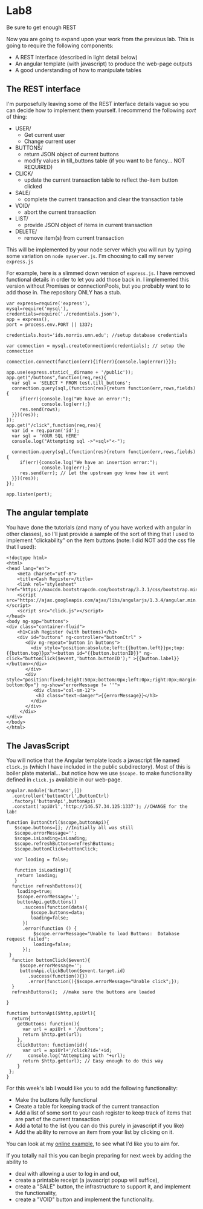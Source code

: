 # Lab8
Be sure to get enough REST

Now you are going to expand upon your work from the previous lab.  This is going to require the following components:

* A REST Interface (described in light detail below)
* An angular template (with javascript) to produce the web-page outputs
* A good understanding of how to manipulate tables 

## The REST interface

I'm purposefully leaving some of the REST interface details vague so you can decide how to implement them yourself.  I recommend the following *sort* of thing:

* USER/
  * Get current user
  * Change current user
* BUTTONS/
  * return JSON object of current buttons
  * modify values in till_buttons table (if you want to be fancy... NOT REQUIRED)
* CLICK/
  * update the current transaction table to reflect the-item button clicked
* SALE/
  * complete the current transaction and clear the transaction table
* VOID/
  * abort the current transaction
* LIST/
  * provide JSON object of items in current transaction
* DELETE/
  * remove item(s) from current transaction

This will be implemented by your node server which you will run by typing some variation on `node myserver.js`.  I'm choosing to call my server `express.js`

For example, here is a slimmed down version of `express.js`.  I have removed functional details in order to let you add those back in.  I implemented this version without Promises or connectionPools, but you probably want to to add those in.  The repository ONLY has a stub.

```{js}
var express=require('express'),
mysql=require('mysql'),
credentials=require('./credentials.json'),
app = express(),
port = process.env.PORT || 1337;

credentials.host='ids.morris.umn.edu'; //setup database credentials

var connection = mysql.createConnection(credentials); // setup the connection

connection.connect(function(err){if(err){console.log(error)}});

app.use(express.static(__dirname + '/public'));
app.get("/buttons",function(req,res){
  var sql = 'SELECT * FROM test.till_buttons';
  connection.query(sql,(function(res){return function(err,rows,fields){
     if(err){console.log("We have an error:");
             console.log(err);}
     res.send(rows);
  }})(res));
});
app.get("/click",function(req,res){
  var id = req.param('id');
  var sql = 'YOUR SQL HERE'
  console.log("Attempting sql ->"+sql+"<-");

  connection.query(sql,(function(res){return function(err,rows,fields){
     if(err){console.log("We have an insertion error:");
             console.log(err);}
     res.send(err); // Let the upstream guy know how it went
  }})(res));
});

app.listen(port);
```

## The angular template

You have done the tutorials (and many of you have worked with angular in other classes), so I'll just provide a sample of the sort of thing that I used to implement "clickability" on the item buttons (note:  I did NOT add the css file that I used):

```{html}
<!doctype html>
<html>
<head lang="en">
    <meta charset="utf-8">
    <title>Cash Register</title>
    <link rel="stylesheet" href="https://maxcdn.bootstrapcdn.com/bootstrap/3.3.1/css/bootstrap.min.css">
    <script src="https://ajax.googleapis.com/ajax/libs/angularjs/1.3.4/angular.min.js"></script>
    <script src="click.js"></script>
</head>
<body ng-app="buttons">
<div class="container-fluid">
    <h1>Cash Register (with buttons)</h1>
    <div id="buttons" ng-controller="buttonCtrl" >
       <div ng-repeat="button in buttons">
         <div style="position:absolute;left:{{button.left}}px;top:{{button.top}}px"><button id="{{button.buttonID}}" ng-click="buttonClick($event,'button.buttonID');" >{{button.label}}</button></div>
       </div>
       <div style="position:fixed;height:50px;bottom:0px;left:0px;right:0px;margin-bottom:0px"} ng-show="errorMessage != ''">
          <div class="col-sm-12">
           <h3 class="text-danger">{{errorMessage}}</h3>
         </div>
       </div>
     </div>
</div>
</body>
</html>
```

## The JavasScript

You will notice that the Angular template loads a javascript file named `click.js` (which I have included in the public subdirectory).  Most of this is boiler plate material... but notice how we use `$scope.` to make functionality defined in `click.js` available in our web-page.


```{js}
angular.module('buttons',[])
  .controller('buttonCtrl',ButtonCtrl)
  .factory('buttonApi',buttonApi)
  .constant('apiUrl','http://146.57.34.125:1337'); //CHANGE for the lab!

function ButtonCtrl($scope,buttonApi){
   $scope.buttons=[]; //Initially all was still
   $scope.errorMessage='';
   $scope.isLoading=isLoading;
   $scope.refreshButtons=refreshButtons;
   $scope.buttonClick=buttonClick;

   var loading = false;

   function isLoading(){
    return loading;
   }
  function refreshButtons(){
    loading=true;
    $scope.errorMessage='';
    buttonApi.getButtons()
      .success(function(data){
         $scope.buttons=data;
         loading=false;
      })
      .error(function () {
          $scope.errorMessage="Unable to load Buttons:  Database request failed";
          loading=false;
      });
 }
  function buttonClick($event){
     $scope.errorMessage='';
     buttonApi.clickButton($event.target.id)
        .success(function(){})
        .error(function(){$scope.errorMessage="Unable click";});
  }
  refreshButtons();  //make sure the buttons are loaded

}

function buttonApi($http,apiUrl){
  return{
    getButtons: function(){
      var url = apiUrl + '/buttons';
      return $http.get(url);
    },
    clickButton: function(id){
      var url = apiUrl+'/click?id='+id;
//      console.log("Attempting with "+url);
      return $http.get(url); // Easy enough to do this way
    }
 };
}
```

For this week's lab I would like you to add the following functionality:

* Make the buttons fully functional
* Create a table for keeping track of the current transaction
* Add a list of some sort to your cash register to keep track of items that are part of the current transaction
* Add a total to the list (you can do this purely in javascript if you like)
* Add the ability to remove an item from your list by clicking on it.
 
You can look at my [online example](http://146.57.34.125:1337/listTest.html), to see what I'd like you to aim for.

If you totally nail this you can begin preparing for next week by adding the ability to

* deal with allowing a user to log in and out,
* create a printable receipt (a javascript popup will suffice),
* create a "SALE" button, the infrastructure to support it, and implement the functionality,
* create a "VOID" button and implement the functionality.
 


